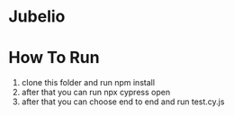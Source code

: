 # Jubelio

# How To Run 

1. clone this folder and run npm install
2. after that you can run npx cypress open
3. after that you can choose end to end and run test.cy.js
